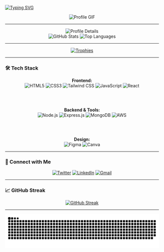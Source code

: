 <!-- Typing SVG Greeting -->
<a href="https://git.io/typing-svg"><img src="https://readme-typing-svg.demolab.com?font=Raleway&weight=600&size=50&duration=2000&pause=1500&color=2BE642&center=true&vCenter=true&width=1080&height=150&lines=%3C%F0%9F%91%8BHello%2C+World!%2F%3E;%3C%F0%9F%91%8BNamaste%2C+World!%2F%3E;%3C%F0%9F%91%8BHola%2C+World!%2F%3E;%3C%F0%9F%91%8BOi%2C+World!%2F%3E;%3C%F0%9F%91%8BCiao%2C+World!%2F%3E;%3C%F0%9F%91%8BMyself%2C+Ashutosh+Maurya%2F%3E" alt="Typing SVG"/></a>

<!-- Animated Avatar/GIF -->
<div align="center">
  <img height="200" src="https://user-images.githubusercontent.com/74038190/225813708-98b745f2-7d22-48cf-9150-083f1b00d6c9.gif" alt="Profile GIF" />
</div>

---

<!-- Profile Summary Card -->
<div align="center">
  <img height="180em" src="https://github-profile-summary-cards.vercel.app/api/cards/profile-details?username=ashutoshmaurya585&theme=github_dark" alt="Profile Details" />
</div>

<!-- GitHub Stats -->
<div align="center">
  <img src="https://github-readme-stats.vercel.app/api?username=ashutoshmaurya585&show_icons=true&include_all_commits=true&count_private=true&theme=dracula" height="150" alt="GitHub Stats" />
  <img src="https://github-readme-stats.vercel.app/api/top-langs?username=ashutoshmaurya585&layout=compact&langs_count=5&theme=dracula" height="150" alt="Top Languages" />
</div>

---

<!-- Trophy Showcase -->
<p align="center">
  <a href="https://github.com/ashutoshmaurya585/github-profile-trophy"><img src="https://github-profile-trophy.vercel.app/?username=ashutoshmaurya585" alt="Trophies"/></a>
</p>

---

### 🛠️ Tech Stack
<div align="center">
  <!-- Frontend -->
  <b>Frontend:</b><br>
  <img src="https://cdn.jsdelivr.net/gh/devicons/devicon/icons/html5/html5-original.svg" height="40" alt="HTML5" />
  <img src="https://cdn.jsdelivr.net/gh/devicons/devicon/icons/css3/css3-original.svg" height="40" alt="CSS3" />
  <img src="https://cdn.jsdelivr.net/gh/devicons/devicon/icons/tailwindcss/tailwindcss-original.svg" height="40" alt="Tailwind CSS" />
  <img src="https://cdn.jsdelivr.net/gh/devicons/devicon/icons/javascript/javascript-original.svg" height="40" alt="JavaScript" />
  <img src="https://cdn.jsdelivr.net/gh/devicons/devicon/icons/react/react-original.svg" height="40" alt="React" />

  <br><br>

  <!-- Backend & Tools -->
  <b>Backend & Tools:</b><br>
  <img src="https://cdn.jsdelivr.net/gh/devicons/devicon/icons/nodejs/nodejs-original.svg" height="40" alt="Node.js" />
  <img src="https://cdn.jsdelivr.net/gh/devicons/devicon/icons/express/express-original.svg" height="40" alt="Express.js" />
  <img src="https://cdn.jsdelivr.net/gh/devicons/devicon/icons/mongodb/mongodb-original.svg" height="40" alt="MongoDB" />
  <img src="https://cdn.jsdelivr.net/gh/devicons/devicon/icons/aws/aws-original.svg" height="40" alt="AWS" />

  <br><br>

  <!-- Design -->
  <b>Design:</b><br>
  <img src="https://cdn.jsdelivr.net/gh/devicons/devicon/icons/figma/figma-original.svg" height="40" alt="Figma" />
  <img src="https://cdn.jsdelivr.net/gh/devicons/devicon/icons/canva/canva-original.svg" height="40" alt="Canva" />
</div>

---

### 📲 Connect with Me
<div align="center">
  <a href="https://x.com/Ashutos86739582" target="_blank"><img src="https://img.shields.io/static/v1?message=Twitter&logo=twitter&style=for-the-badge" height="35" alt="Twitter" /></a>
  <a href="https://www.linkedin.com/in/ashutosh-maurya-81b2072a0/" target="_blank"><img src="https://img.shields.io/static/v1?message=LinkedIn&logo=linkedin&style=for-the-badge" height="35" alt="LinkedIn" /></a>
  <a href="mailto:ashutoshmaurya585@gmail.com" target="_blank"><img src="https://img.shields.io/static/v1?message=Gmail&logo=gmail&style=for-the-badge" height="35" alt="Gmail" /></a>
</div>

---

### 📈 GitHub Streak
<div align="center">
  <a href="https://git.io/streak-stats" align="center">
    <img src="https://streak-stats.demolab.com?user=ashutoshmaurya585&theme=dark" alt="GitHub Streak"/>
  </a>
</div>

---

<a align="center">
  <img width="800px" src="https://raw.githubusercontent.com/platane/snk/output/github-contribution-grid-snake-dark.svg" alt="Contribution Grid Snake"/>
</a>
